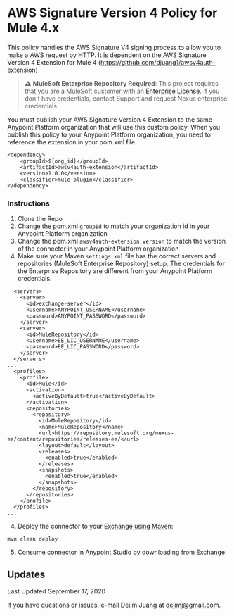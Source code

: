 # AWS Signature Version 4 Policy for Mule 4.x

This policy handles the AWS Signature V4 signing process to allow you to make a AWS request by HTTP. It is dependent on the AWS Signature Version 4 Extension for Mule 4 (https://github.com/djuang1/awsv4auth-extension)

> :warning: **MuleSoft Enterprise Repository Required**: This project requires that you are a MuleSoft customer with an [Enterprise License](https://docs.mulesoft.com/mule-runtime/4.3/maven-reference#configure-mulesoft-enterprise-repository). If you don't have credentials, contact Support and request Nexus enterprise credentials. 

You must publish your AWS Signature Version 4 Extension to the same Anypoint Platform organization that will use this custom policy. When you publish this policy to your Anypoint Platform organization, you need to reference the extension in your pom.xml file.

```
<dependency>
    <groupId>${org_id}</groupId>
    <artifactId>awsv4auth-extension</artifactId>
    <version>1.0.0</version>
    <classifier>mule-plugin</classifier>
</dependency>
```

### Instructions

1.  Clone the Repo
2.  Change the pom.xml `groupId` to match your organization id in your Anypoint Platform organization
2.  Change the pom.xml `awsv4auth-extension.version` to match the version of the connector in your Anypoint Platform organization
3.  Make sure your Maven `settings.xml` file has the correct servers and repositories (MuleSoft Enterprise Repository) setup. The credentials for the Enterprise Repository are different from your Anypoint Platform credentials.
```
  <servers>
    <server>
      <id>exchange-server</id>
      <username>ANYPOINT_USERNAME</username>
      <password>ANYPOINT_PASSWORD</password>
    </server>
    <server>
      <id>MuleRepository</id>
      <username>EE_LIC_USERNAME</username>
      <password>EE_LIC_PASSWORD</password>
    </server>
  </servers>
...
  <profiles>
    <profile>
      <id>Mule</id>
      <activation>
        <activeByDefault>true</activeByDefault>
      </activation>
      <repositories>
        <repository>
          <id>MuleRepository</id>
          <name>MuleRepository</name>
          <url>https://repository.mulesoft.org/nexus-ee/content/repositories/releases-ee/</url>
          <layout>default</layout>
          <releases>
            <enabled>true</enabled>
          </releases>
          <snapshots>
            <enabled>true</enabled>
          </snapshots>
        </repository>
      </repositories>
    </profile>
  </profiles>
...

```
4.  Deploy the connector to your [Exchange using Maven](https://docs.mulesoft.com/exchange/to-publish-assets-maven):  
```
mvn clean deploy
```
5.  Consume connector in Anypoint Studio by downloading from Exchange.

## Updates

Last Updated September 17, 2020

If you have questions or issues, e-mail Dejim Juang at dejimj@gmail.com.
